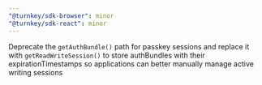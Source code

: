 ```yaml
---
"@turnkey/sdk-browser": minor
"@turnkey/sdk-react": minor
---
```


Deprecate the `getAuthBundle()` path for passkey sessions and replace it with `getReadWriteSession()` to store authBundles with their expirationTimestamps so applications can better manually manage active writing sessions
